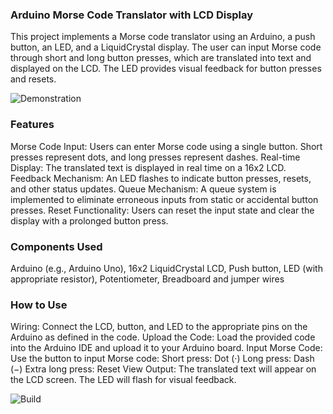 ### Arduino Morse Code Translator with LCD Display
This project implements a Morse code translator using an Arduino, a push button, an LED, and a LiquidCrystal display. The user can input Morse code through short and long button presses, which are translated into text and displayed on the LCD. The LED provides visual feedback for button presses and resets.

![Demonstration](https://i.imgur.com/713IuTp.gif)


### Features
Morse Code Input: Users can enter Morse code using a single button. Short presses represent dots, and long presses represent dashes.
Real-time Display: The translated text is displayed in real time on a 16x2 LCD.
Feedback Mechanism: An LED flashes to indicate button presses, resets, and other status updates.
Queue Mechanism: A queue system is implemented to eliminate erroneous inputs from static or accidental button presses.
Reset Functionality: Users can reset the input state and clear the display with a prolonged button press.

### Components Used
Arduino (e.g., Arduino Uno),
16x2 LiquidCrystal LCD,
Push button,
LED (with appropriate resistor),
Potentiometer,
Breadboard and jumper wires

### How to Use
Wiring: Connect the LCD, button, and LED to the appropriate pins on the Arduino as defined in the code.
Upload the Code: Load the provided code into the Arduino IDE and upload it to your Arduino board.
Input Morse Code: Use the button to input Morse code:
Short press: Dot (·)
Long press: Dash (−)
Extra long press: Reset
View Output: The translated text will appear on the LCD screen. The LED will flash for visual feedback.

![Build](https://i.imgur.com/f6VLHug.png)

